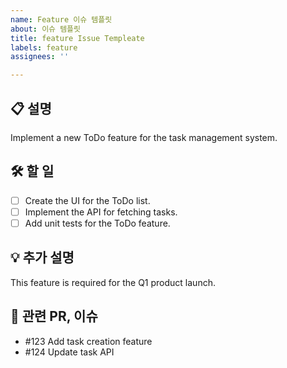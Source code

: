```yaml
---
name: Feature 이슈 템플릿
about: 이슈 템플릿
title: feature Issue Templeate
labels: feature
assignees: ''

---
```


## 📋 설명

Implement a new ToDo feature for the task management system.

## 🛠 할 일 

- [ ] Create the UI for the ToDo list.
- [ ] Implement the API for fetching tasks.
- [ ] Add unit tests for the ToDo feature.

## 💡 추가 설명

This feature is required for the Q1 product launch.

## 🔗 관련 PR, 이슈

- #123 Add task creation feature
- #124 Update task API
